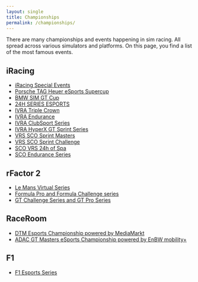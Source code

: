 ```yaml
---
layout: single
title: Championships
permalink: /championships/
---
```


There are many championships and events happening in sim racing. All spread
across various simulators and platforms. On this page, you find a list of the
most famous events.

## iRacing
* [iRacing Special Events](https://www.iracing.com/specialevents/)
* [Porsche TAG Heuer eSports Supercup](https://www.iracing.com/pesc/)
* [BMW SIM GT Cup](https://www.bmw-motorsport.com/en/topics/bmw-sim-racing/bmw-sim-gt-cup.html)
* [24H SERIES ESPORTS](https://neo-endurance.com/24hseries/)
* [IVRA Triple Crown](https://ivraleague.com/triple-crown-schedule/)
* [IVRA Endurance](https://ivraleague.com/endurance-series-schedule/)
* [IVRA ClubSport Series](https://ivraleague.com/clubsport-series-schedule/)
* [IVRA HyperX GT Sprint Series](https://ivraleague.com/gt-sprint-series-schedule/)
* [VRS SCO Sprint Masters](https://masters.sportscaropen.com)
* [VRS SCO Sprint Challenge](https://challenge.sportscaropen.com)
* [SCO VRS 24h of Spa](https://24h.sportscaropen.com)
* [SCO Endurance Series](https://endurance.sportscaropen.com)

## rFactor 2
* [Le Mans Virtual Series](https://lemansvirtual.com)
* [Formula Pro and Formula Challenge series](https://www.studio-397.com/rfactor2-formula-series-2021/)
* [GT Challenge Series and GT Pro Series](https://www.studio-397.com/rfactor2-gt-series-2021/)

## RaceRoom
* [DTM Esports Championship powered by MediaMarkt](https://www.dtm.com/de/dtm-esports-championship)
* [ADAC GT Masters eSports Championship powered by EnBW mobility+](https://www.adac-motorsport.de/adac-esports)

## F1
* [F1 Esports Series](https://f1esports.com)
